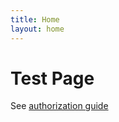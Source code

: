 ```yaml
---
title: Home
layout: home
---
```


# Test Page

See [authorization guide](./Quickstart/Authorization-Guide)